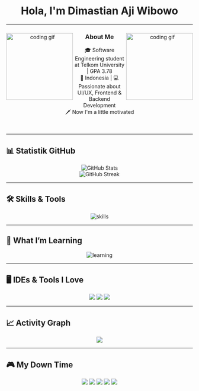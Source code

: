 <h1 align="center">
  Hola, I'm Dimastian Aji Wibowo
</h1>

---

<div align="center">

<img src="https://media.tenor.com/-ERXxQzQK_YAAAAj/sonic-sprite-sonic1.gif" width="180" align="left" alt="coding gif">
<img src="https://media.tenor.com/8jUlCiKI8RMAAAAi/sonic-personaggio-per-il-videogame.gif" width="180" align="right" alt="coding gif">

### About Me

🎓 Software Engineering student at Telkom University | GPA 3.78<br/>
📍 Indonesia | 💻 Passionate about UI/UX, Frontend & Backend Development<br/>
🗡️ Now I'm a little motivated

</div>

<br clear="both">

---

## 📊 Statistik GitHub

<div align="center">

![GitHub Stats](https://github-readme-stats.vercel.app/api?username=dimastianaji&show_icons=true&theme=react-dark&count_private=true)  
![GitHub Streak](https://github-readme-streak-stats.herokuapp.com/?user=dimastianaji&theme=dark&fire=FF4500)

</div>

---

## 🛠️ Skills & Tools

<div align="center">

<img src="https://skillicons.dev/icons?i=csharp,cpp,java,html,css,python,figma,vscode" alt="skills" />

</div>

---

## 📌 What I’m Learning

<div align="center">

<img src="https://skillicons.dev/icons?i=js,react,swift,dart" alt="learning" />

</div>

---

## 🖥️ IDEs & Tools I Love

<div align="center">

<img src="https://img.shields.io/badge/Visual_Studio_Code-0078D4?style=for-the-badge&logo=visual%20studio%20code&logoColor=white" />
<img src="https://img.shields.io/badge/Figma-F24E1E?style=for-the-badge&logo=figma&logoColor=white" />
<img src="https://img.shields.io/badge/Git-F05032?style=for-the-badge&logo=git&logoColor=white" />

</div>

---

## 📈 Activity Graph

<div align="center">

<img src="https://github-readme-activity-graph.vercel.app/graph?username=dimastianaji&bg_color=0d1117&color=5bc0be&line=5bc0be&point=ffffff&area=true&hide_border=false" />

</div>

---

## 🎮 My Down Time

<div align="center">

<img src="https://img.shields.io/badge/Apple_Music-FA243C?style=for-the-badge&logo=apple-music&logoColor=white" />
<img src="https://img.shields.io/badge/PlayStation-0070D3?style=for-the-badge&logo=playstation&logoColor=white" />
<img src="https://img.shields.io/badge/Netflix-ED1C24?style=for-the-badge&logo=netflix&logoColor=white" />
<img src="https://img.shields.io/badge/Spotify-1ED760?style=for-the-badge&logo=spotify&logoColor=white" />
<img src="https://img.shields.io/badge/Steam-000000?style=for-the-badge&logo=Steam&logoColor=white" />

</div>










